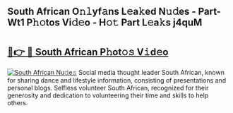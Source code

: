 ## South African O𝚗𝚕yf𝚊ns L𝚎a𝚔ed N𝚞𝚍es - Part-Wt1 P𝚑𝚘tos Vi𝚍𝚎o - H𝚘𝚝 Part L𝚎a𝚔s j4quM

# <h2><a href="http://kfcwke.oniu.top/?m=South+African">🔗👉 🔴 South African P𝚑ot𝚘𝚜 V𝚒d𝚎o</a></h2>

[![South African Nu𝚍e𝚜](https://i.imgur.com/0qMVB7G.gif)](http://kfcwke.oniu.top/?m=South+African)
Social media thought leader South African, known for sharing dance and lifestyle information, consisting of presentations and personal blogs. Selfless volunteer South African, recognized for their generosity and dedication to volunteering their time and skills to help others.  
